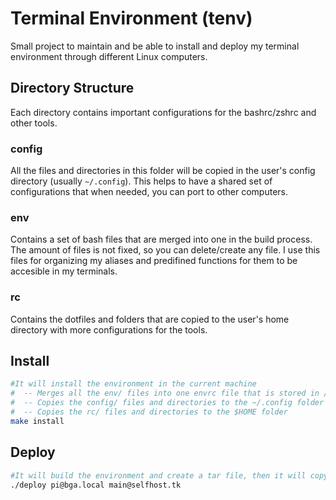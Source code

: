 # Terminal Environment (tenv)
Small project to maintain and be able to install and deploy my terminal environment through different Linux computers.

## Directory Structure
Each directory contains important configurations for the bashrc/zshrc and other tools.

### config
All the files and directories in this folder will be copied in the user's config directory (usually `~/.config`). This helps to have a shared set of configurations that when needed, you can port to other computers.

### env
Contains a set of bash files that are merged into one in the build process. The amount of files is not fixed, so you can delete/create any file. I use this files for organizing my aliases and predifined functions for them to be accesible in my terminals.

### rc
Contains the dotfiles and folders that are copied to the user's home directory with more configurations for the tools.

## Install

```bash
#It will install the environment in the current machine
#  -- Merges all the env/ files into one envrc file that is stored in /etc/
#  -- Copies the config/ files and directories to the ~/.config folder
#  -- Copies the rc/ files and directories to the $HOME folder
make install
```

## Deploy

```bash
#It will build the environment and create a tar file, then it will copy it into the selected hosts (can be multiple at the same time) and install the environment.
./deploy pi@bga.local main@selfhost.tk 
```